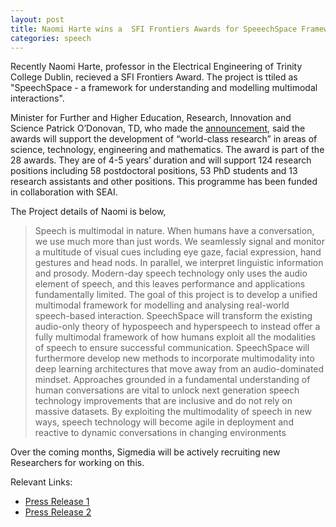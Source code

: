 ```yaml
---
layout: post
title: Naomi Harte wins a  SFI Frontiers Awards for SpeeechSpace Framework
categories: speech
---
```



Recently Naomi Harte, professor in the Electrical Engineering of Trinity College
Dublin, recieved a SFI Frontiers Award. The project is ttiled as "SpeechSpace -
a framework for understanding and modelling multimodal interactions".


Minister for Further and Higher Education, Research, Innovation and Science
Patrick O’Donovan, TD, who made the [announcement](https://www.gov.ie/en/press-release/a5aa0-minister-odonovan-announces-34m-for-healthcare-climate-and-tech-research/), said the awards will support
the development of “world-class research” in areas of science, technology,
engineering and mathematics. The award is part of the 28 awards. They are of 4-5
years’ duration and will support 124 research positions including 58
postdoctoral positions, 53 PhD students and 13 research assistants and other
positions. This programme has been funded in collaboration with SEAI.


The Project details of Naomi is below,


> Speech is multimodal in nature. When humans have a conversation, we use much more than just words.
We seamlessly signal and monitor a multitude of visual cues including eye gaze, facial expression, hand
gestures and head nods. In parallel, we interpret linguistic information and prosody. Modern-day speech
technology only uses the audio element of speech, and this leaves performance and applications
fundamentally limited. The goal of this project is to develop a unified multimodal framework for
modelling and analysing real-world speech-based interaction. SpeechSpace will transform the existing
audio-only theory of hypospeech and hyperspeech to instead offer a fully multimodal framework of how
humans exploit all the modalities of speech to ensure successful communication. SpeechSpace will
furthermore develop new methods to incorporate multimodality into deep learning architectures that
move away from an audio-dominated mindset. Approaches grounded in a fundamental understanding of
human conversations are vital to unlock next generation speech technology improvements that are
inclusive and do not rely on massive datasets. By exploiting the multimodality of speech in new ways,
speech technology will become agile in deployment and reactive to dynamic conversations in changing
environments



Over the coming months, Sigmedia will be actively recruiting new Researchers for
working on this.

Relevant Links: 
+ [Press Release 1](https://www.siliconrepublic.com/innovation/sfi-frontiers-for-the-future-programme-ireland-science-research-funding?utm_source=Silicon+Republic+Daily+Brief&utm_campaign=9ccb50808f-DailyBrief_Monday_2024_05_27_07_21&utm_medium=email&utm_term=0_-9ccb50808f-%5BLIST_EMAIL_ID%5D&mc_cid=9ccb50808f)
+ [Press Release 2](https://www.siliconrepublic.com/innovation/sfi-frontiers-programme-grants-research-ireland)